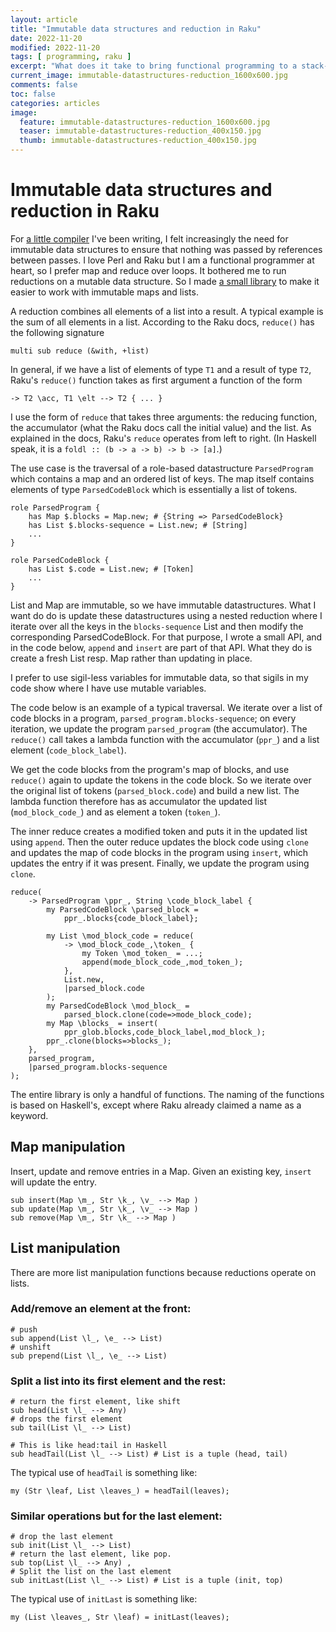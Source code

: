 ```yaml
---
layout: article
title: "Immutable data structures and reduction in Raku"
date: 2022-11-20
modified: 2022-11-20
tags: [ programming, raku ]
excerpt: "What does it take to bring functional programming to a stack-based assembly language?"
current_image: immutable-datastructures-reduction_1600x600.jpg
comments: false
toc: false
categories: articles
image:
  feature: immutable-datastructures-reduction_1600x600.jpg
  teaser: immutable-datastructures-reduction_400x150.jpg
  thumb: immutable-datastructures-reduction_400x150.jpg
---
```


# Immutable data structures and reduction in Raku

For [a little compiler](https://wimvanderbauwhede.github.io/articles/uxntal-to-C/) I've been writing, I felt increasingly the need for immutable data structures to ensure that nothing was passed by references between passes. I love Perl and Raku but I am a functional programmer at heart, so I prefer map and reduce over loops. It bothered me to run reductions on a mutable data structure. So I made [a small library](https://codeberg.org/wimvanderbauwhede/nito/src/branch/main/lib/ImmutableDatastructureHelpers.rakumod) to make it easier to work with immutable maps and lists.

A reduction combines all elements of a list into a result. A typical example is the sum of all elements in a list. According to the Raku docs, `reduce()` has the following signature

```perl6
multi sub reduce (&with, +list)
```

In general, if we have a list of elements of type `T1` and a result of type `T2`, Raku's `reduce()` function takes as first argument a function of the form

```perl6
-> T2 \acc, T1 \elt --> T2 { ... }
```

I use the form of `reduce` that takes three arguments: the reducing function, the accumulator (what the Raku docs call the initial value) and the list.  As explained in the docs, Raku's `reduce` operates from left to right. (In Haskell speak, it is a `foldl :: (b -> a -> b) -> b -> [a]`.)

The use case is the traversal of a role-based datastructure `ParsedProgram` which contains a map and an ordered list of keys. The map itself contains elements of type `ParsedCodeBlock` which is essentially a list of tokens.

```perl6
role ParsedProgram {
    has Map $.blocks = Map.new; # {String => ParsedCodeBlock}
    has List $.blocks-sequence = List.new; # [String]
	...
}

role ParsedCodeBlock {
    has List $.code = List.new; # [Token]
	...
}
```

List and Map are immutable, so we have immutable datastructures. What I want do do is update these datastructures using a nested reduction where I iterate over all the keys in the `blocks-sequence` List and then modify the corresponding ParsedCodeBlock. For that purpose, I wrote a small API, and in the code below, `append` and `insert` are part of that API. What they do is create a fresh List resp. Map rather than updating in place.

I prefer to use sigil-less variables for immutable data, so that sigils in my code show where I have use mutable variables.

The code below is an example of a typical traversal. We iterate over a list of code blocks in a program, `parsed_program.blocks-sequence`; on every iteration, we update the program `parsed_program` (the accumulator).
The `reduce()` call takes a lambda function with the accumulator  (`ppr_`) and a list element (`code_block_label`).

We get the code blocks from the program's map of blocks, and use `reduce()` again to update the tokens in the code block. So we iterate over the original list of tokens (`parsed_block.code`) and build a new list. The lambda function therefore has as accumulator the updated list (`mod_block_code_`) and as element a token (`token_`). 

The inner reduce creates a modified token and puts it in the updated list using `append`. Then the outer reduce updates the block code using `clone` and updates the map of code blocks in the program using `insert`, which updates the entry if it was present. Finally, we update the program using `clone`.

```perl6
reduce(
    -> ParsedProgram \ppr_, String \code_block_label {
        my ParsedCodeBlock \parsed_block =
            ppr_.blocks{code_block_label};

        my List \mod_block_code = reduce(
            -> \mod_block_code_,\token_ {
                my Token \mod_token_ = ...;
                append(mode_block_code_,mod_token_);
            },
            List.new,
            |parsed_block.code
        );
        my ParsedCodeBlock \mod_block_ =
            parsed_block.clone(code=>mode_block_code);
        my Map \blocks_ = insert(
            ppr_glob.blocks,code_block_label,mod_block_);
        ppr_.clone(blocks=>blocks_);
    },
    parsed_program,
    |parsed_program.blocks-sequence
);
```

The entire library is only a handful of functions. The naming of the functions is based on Haskell's, except where Raku already claimed a name as a keyword.

## Map manipulation

Insert, update and remove entries in a Map. Given an existing key, `insert` will update the entry.

```perl6
sub insert(Map \m_, Str \k_, \v_ --> Map )
sub update(Map \m_, Str \k_, \v_ --> Map )
sub remove(Map \m_, Str \k_ --> Map )
```

## List manipulation

There are more list manipulation functions because reductions operate on lists.

### Add/remove an element at the front:

```perl6
# push
sub append(List \l_, \e_ --> List)
# unshift
sub prepend(List \l_, \e_ --> List)
```

### Split a list into its first element and the rest:

```perl6
# return the first element, like shift
sub head(List \l_ --> Any)
# drops the first element
sub tail(List \l_ --> List)

# This is like head:tail in Haskell
sub headTail(List \l_ --> List) # List is a tuple (head, tail)
```

The typical use of `headTail` is something like:

```perl6
my (Str \leaf, List \leaves_) = headTail(leaves);
```

### Similar operations but for the last element:

```perl6
# drop the last element
sub init(List \l_ --> List)
# return the last element, like pop.
sub top(List \l_ --> Any) ,
# Split the list on the last element
sub initLast(List \l_ --> List) # List is a tuple (init, top)
```

The typical use of `initLast` is something like:

```perl6
my (List \leaves_, Str \leaf) = initLast(leaves);
```


